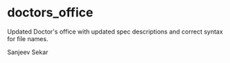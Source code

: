 doctors_office
==============
Updated Doctor's office with updated spec descriptions and correct syntax for file names.

Sanjeev Sekar
